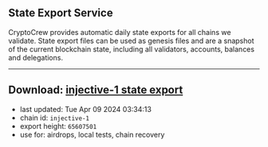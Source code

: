 ## State Export Service
CryptoCrew provides automatic daily state exports for all chains we validate. State export files can be used as genesis files and are a snapshot of the current blockchain state, including all validators, accounts, balances and delegations.

---
**Download: [injective-1 state export](https://dl-eu2.ccvalidators.com/SERVICE/injective/injective-1_export_65607501.json)**
---

- last updated: Tue Apr 09 2024 03:34:13
- chain id: `injective-1`
- export height: `65607501`
- use for: airdrops, local tests, chain recovery
